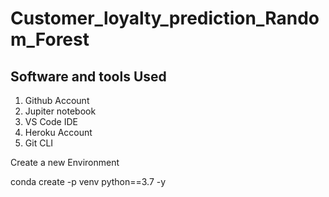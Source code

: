 # Customer_loyalty_prediction_Random_Forest

## Software and tools Used
1. Github Account
2. Jupiter notebook
3. VS Code IDE
4. Heroku Account
5. Git CLI


Create a new Environment 

conda create -p venv python==3.7 -y